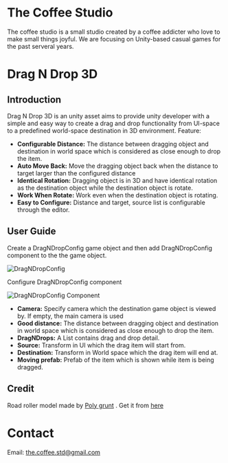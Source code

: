 # The Coffee Studio
The coffee studio is a small studio created by a coffee addicter who love to make small things joyful. We are focusing on Unity-based casual games for the past serveral years.


# Drag N Drop 3D

## Introduction
Drag N Drop 3D is an unity asset aims to provide unity developer with a simple and easy way to create a drag and drop functionality from UI-space to a predefined world-space destination in 3D environment. Feature:
* **Configurable Distance:** The distance between dragging object and destination  in world space which is considered as close enough to drop the item.
* **Auto Move Back:** Move the dragging object back when the distance to target larger than the configured distance
* **Identical Rotation:** Dragging object is in 3D and have identical rotation as the destination object while the destination object is rotate.
* **Work When Rotate:** Work even when the destination object is rotating.
* **Easy to Configure:** Distance and target, source list is configurable through the editor.

## User Guide
Create a DragNDropConfig game object and then add DragNDropConfig component to the the game object.

![DragNDropConfig](https://user-images.githubusercontent.com/5996087/88127628-57007180-cbfe-11ea-8ac9-bbf6d0cfac98.png)

Configure DragNDropConfig component

![DragNDropConfig Component](https://user-images.githubusercontent.com/5996087/88127707-87e0a680-cbfe-11ea-9acb-56cb23cbc4ef.png)


* **Camera:** Specify camera which the destination game object is viewed by. If empty, the main camera is used
* **Good distance:** The distance between dragging object and destination  in world space which is considered as close enough to drop the item.
* **DragNDrops:**  A List contains drag and drop detail.
* **Source:** Transform in UI which the drag item will start from.
* **Destination:** Transform in World space which the drag item will end at.
* **Moving prefab:** Prefab of the item which is shown while item is being dragged.

## Credit
Road roller model made by [Poly grunt](https://assetstore.unity.com/publishers/47845) . Get it from [here](https://assetstore.unity.com/packages/3d/vehicles/land/polygrunt-construction-vehicles-168884#content)

# Contact
Email: the.coffee.std@gmail.com
